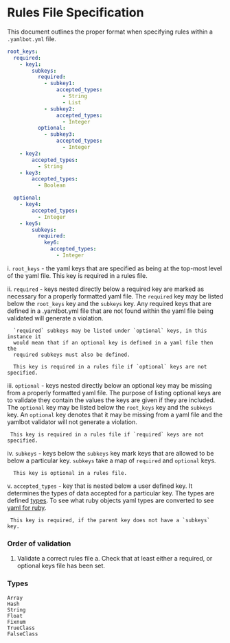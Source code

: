 # Rules File Specification

This document outlines the proper format when specifying rules within a
`.yamlbot.yml` file.

```yaml
root_keys:
  required:
    - key1:
        subkeys:
          required:
            - subkey1:
                accepted_types:
                  - String
                  - List
            - subkey2:
                accepted_types:
                  - Integer
          optional:
            - subkey3:
                accepted_types:
                  - Integer
    - key2:
        accepted_types:
          - String
    - key3:
        accepted_types:
          - Boolean

  optional:
    - key4:
        accepted_types:
          - Integer
    - key5:
        subkeys:
          required:
            key6:
              accepted_types:
                - Integer

```

i.  `root_keys` - the yaml keys that are specified as being at the top-most
     level of the yaml file.
     This key is required in a rules file.

ii. `required` - keys nested directly below a required key are marked as
      necessary for a properly formatted yaml file. The `required` key may be
      listed below the `root_keys` key and the `subkeys` key.
      Any required keys that are defined in a .yamlbot.yml file that are not
      found within the yaml file being validated will generate a violation.

      `required` subkeys may be listed under `optional` keys, in this instance it
      would mean that if an optional key is defined in a yaml file then the
      required subkeys must also be defined.

      This key is required in a rules file if `optional` keys are not specified.

iii. `optional` - keys nested directly below an optional key may be missing
     from a properly formatted yaml file. The purpose of listing optional keys
     are to validate they contain the values the keys are given if they are
     included. The `optional` key may be listed below the `root_keys` key and
     the `subkeys` key. An `optional` key denotes that it may be missing from
     a yaml file and the yamlbot validator will not generate a violation.

     This key is required in a rules file if `required` keys are not specified.

iv. `subkeys` - keys below the `subkeys` key mark keys that are allowed to
      be below a particular key. `subkeys` take a map of `required` and
      `optional` keys.

      This key is optional in a rules file.

v. `accepted_types` - key that is nested below a user defined key. It
     determines the types of data accepted for a particular key. The types are
     defined [types](#Types). To see what ruby objects yaml types are
     converted to see [yaml for ruby](http://yaml.org/YAML_for_ruby.html).

     This key is required, if the parent key does not have a `subkeys` key.

### Order of validation

1. Validate a correct rules file
  a. Check that at least either a required, or optional keys file has been set.

### Types

```
Array
Hash
String
Float
Fixnum
TrueClass
FalseClass
```
